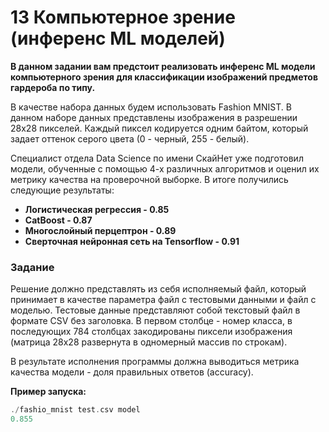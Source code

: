 # 13 Компьютерное зрение (инференс ML моделей)

**В данном задании вам предстоит реализовать инференс ML модели компьютерного зрения для классификации изображений предметов гардероба по типу.**

В качестве набора данных будем использовать Fashion MNIST. В данном наборе данных представлены изображения в разрешении 28x28 пикселей. Каждый пиксел кодируется одним байтом, который задает оттенок серого цвета (0 - черный, 255 - белый).

Специалист отдела Data Science по имени СкайНет уже подготовил модели, обученные с помощью 4-х различных алгоритмов и оценил их метрику качества на проверочной выборке. В итоге получились следующие результаты:

- **Логистическая регрессия - 0.85**
- **CatBoost - 0.87**
- **Многослойный перцептрон - 0.89**
- **Сверточная нейронная сеть на Tensorflow - 0.91**

### Задание

Решение должно представлять из себя исполняемый файл, который принимает в качестве параметра файл с тестовыми данными и файл с моделью. Тестовые данные представляют собой текстовый файл в формате CSV без заголовка. В первом столбце - номер класса, в последующих 784 столбцах закодированы пиксели изображения (матрица 28x28 развернута в одномерный массив по строкам).

В результате исполнения программы должна выводиться метрика качества модели - доля правильных ответов (accuracy).

**Пример запуска:**

```cpp
./fashio_mnist test.csv model
0.855
```